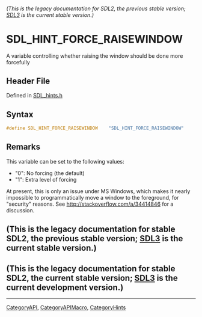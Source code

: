 ###### (This is the legacy documentation for SDL2, the previous stable version; [SDL3](https://wiki.libsdl.org/SDL3/) is the current stable version.)
# SDL_HINT_FORCE_RAISEWINDOW

A variable controlling whether raising the window should be done more forcefully

## Header File

Defined in [SDL_hints.h](https://github.com/libsdl-org/SDL/blob/SDL2/include/SDL_hints.h)

## Syntax

```c
#define SDL_HINT_FORCE_RAISEWINDOW    "SDL_HINT_FORCE_RAISEWINDOW"
```

## Remarks

This variable can be set to the following values:

- "0": No forcing (the default)
- "1": Extra level of forcing

At present, this is only an issue under MS Windows, which makes it nearly
impossible to programmatically move a window to the foreground, for
"security" reasons. See http://stackoverflow.com/a/34414846 for a
discussion.

## (This is the legacy documentation for stable SDL2, the previous stable version; [SDL3](https://wiki.libsdl.org/SDL3/) is the current stable version.)



## (This is the legacy documentation for stable SDL2, the current stable version; [SDL3](https://wiki.libsdl.org/SDL3/) is the current development version.)



----
[CategoryAPI](CategoryAPI), [CategoryAPIMacro](CategoryAPIMacro), [CategoryHints](CategoryHints)


